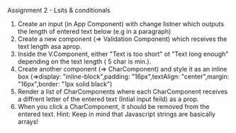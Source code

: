 Assignment 2 - Lsits & conditionals

1. Create an input (in App Component) with change listner which outputs the length of entered text below (e.g in a paragraph)
2. Create a new component (=> Validation Component) which receives the text length asa aprop.
3. Inside the V.Component, either "Text is too short" ot "Text long enough" depending on the text length ( 5 char is min.).
4. Create another component (=> CharComponent) and style it as an inline box (=>display: "inline-block",padding: "16px",textAlign: "center",margin: "16px",border: "1px solid black")
5. Render a list of CharComponents where each CharComponent receives a diffrent letter of the entered text (Intial input feild) as a prop.
6. When you click a CharComponent, it should be removed from the entered text.
 Hint: Keep in mind that Javascript strings are basically arrays!
